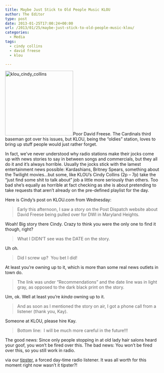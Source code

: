 ```yaml
---
title: Maybe Just Stick to Old People Music KLOU
author: The Editor
type: post
date: 2013-01-25T17:00:24+00:00
url: /2013/01/25/maybe-just-stick-to-old-people-music-klou/
categories:
  - Media
tags:
  - cindy collins
  - david freese
  - klou

---
```

[<img class="alignright size-full wp-image-15472" alt="klou_cindy_collins" src="http://media.punchingkitty.com/wordpress/2013/01/klou_cindy_collins.jpeg" width="222" height="211" />][1]Poor David Freese. The Cardinals third baseman got over his issues, but KLOU, being the &#8220;oldies&#8221; station, loves to bring up stuff people would just rather forget.

In fact, we&#8217;ve never understood why radio stations make their jocks come up with news stories to say in between songs and commercials, but they all do it and it&#8217;s always horrible. Usually the jocks stick with the lamest entertainment news possible: Kardashians, Britney Spears, something about the Twilight movies&#8230;but some, like KLOU&#8217;s Cindy Collins (2p &#8211; 7p) take the &#8220;just find some shit to talk about&#8221; job a little more seriously than others. Too bad she&#8217;s equally as horrible at fact checking as she is about pretending to take requests that aren&#8217;t already on the pre-defined playlist for the day.

Here is Cindy&#8217;s post on KLOU.com from Wednesday:

> Early this afternoon, I saw a story on the Post Dispatch website about David Freese being pulled over for DWI in Maryland Heights.

Woah! Big story there Cindy. Crazy to think you were the only one to find it though, right?

> What I DIDN&#8217;T see was the DATE on the story.

Uh oh.

> Did I screw up?  You bet I did!

At least you&#8217;re owning up to it, which is more than some real news outlets in town do.

> The link was under &#8220;Recommendations&#8221; and the date line was in light gray, as opposed to the dark black print on the story.

Um, ok. Well at least you&#8217;re _kinda_ owning up to it.

> And as soon as I mentioned the story on air, I got a phone call from a listener (thank you, Kay).

Someone at KLOU, please hire Kay.

> Bottom line:  I will be much more careful in the future!!!

The good news: Since only people stopping in at old lady hair salons heard your goof, you won&#8217;t be fired over this. The bad news: You won&#8217;t be fired over this, so you still work in radio.

via our <a href="/tips" target="_blank">tipster</a>, a forced day-time radio listener. It was all worth for this moment right now wasn&#8217;t it tipster?!

 [1]: http://media.punchingkitty.com/wordpress/2013/01/klou_cindy_collins.jpeg